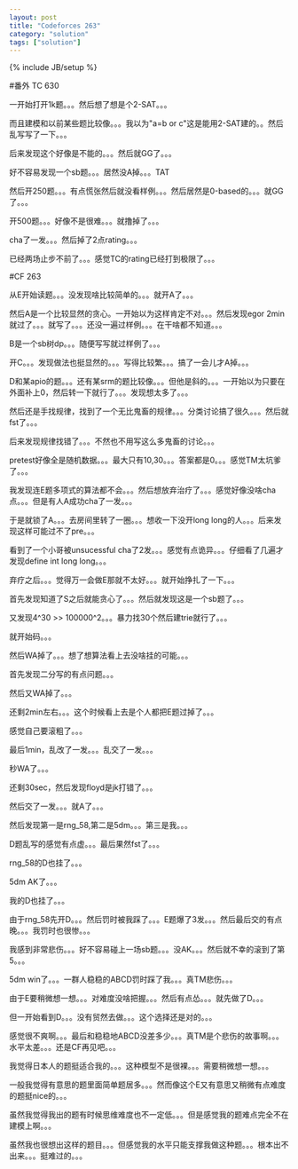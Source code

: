 ```yaml
---
layout: post
title: "Codeforces 263"
category: "solution"
tags: ["solution"]
---
```

{% include JB/setup %}

#番外 TC 630

一开始打开1k题。。。然后想了想是个2-SAT。。。

而且建模和以前某些题比较像。。。我以为"a=b or c"这是能用2-SAT建的。。然后乱写写了一下。。。

后来发现这个好像是不能的。。。然后就GG了。。。

好不容易发现一个sb题。。。居然没A掉。。。TAT

然后开250题。。。有点慌张然后就没看样例。。。然后居然是0-based的。。。就GG了。。。

开500题。。。好像不是很难。。。就撸掉了。。。

cha了一发。。。然后掉了2点rating。。。

已经两场止步不前了。。。感觉TC的rating已经打到极限了。。。

#CF 263

从E开始读题。。。没发现啥比较简单的。。。就开A了。。。

然后A是一个比较显然的贪心。一开始以为这样肯定不对。。。然后发现egor 2min就过了。。。就写了。。。还没一遍过样例。。。在干啥都不知道。。。

B是一个sb树dp。。。随便写写就过样例了。。。

开C。。。发现做法也挺显然的。。。写得比较繁。。。搞了一会儿才A掉。。。

D和某apio的题。。。还有某srm的题比较像。。。但他是斜的。。。一开始以为只要在外面补上0，然后转一下就行了。。。发现想太多了。。。

然后还是手找规律，找到了一个无比鬼畜的规律。。。分类讨论搞了很久。。。然后就fst了。。。

后来发现规律找错了。。。不然也不用写这么多鬼畜的讨论。。。

pretest好像全是随机数据。。。最大只有10,30。。。答案都是0。。。感觉TM太坑爹了。。。

我发现连E题多项式的算法都不会。。。然后想放弃治疗了。。。感觉好像没啥cha点。。。但是有人A成功cha了一发。。。

于是就锁了A。。。去房间里转了一圈。。。想收一下没开long long的人。。。后来发现这样可能过不了pre。。。

看到了一个小哥被unsucessful cha了2发。。。感觉有点诡异。。。仔细看了几遍才发现define int long long。。。

弃疗之后。。。觉得万一会做E那就不太好。。。就开始挣扎了一下。。。

首先发现知道了S之后就能贪心了。。。然后就发现这是一个sb题了。。。

又发现4^30 >> 100000^2。。。暴力找30个然后建trie就行了。。。

就开始码。。。

然后WA掉了。。。想了想算法看上去没啥挂的可能。。。

首先发现二分写的有点问题。。。

然后又WA掉了。。。

还剩2min左右。。。这个时候看上去是个人都把E题过掉了。。。

感觉自己要滚粗了。。。

最后1min，乱改了一发。。。乱交了一发。。。

秒WA了。。。

还剩30sec，然后发现floyd是jk打错了。。。

然后交了一发。。。就A了。。。

然后发现第一是rng_58,第二是5dm。。。第三是我。。。

D题乱写的感觉有点虚。。。最后果然fst了。。。

rng_58的D也挂了。。。

5dm AK了。。。

我的D也挂了。。。

由于rng_58先开D。。。然后罚时被我踩了。。。E题爆了3发。。。然后最后交的有点晚。。。我罚时也很惨。。。

我感到非常悲伤。。。好不容易碰上一场sb题。。。没AK。。。然后就不幸的滚到了第5。。。

5dm win了。。。一群人稳稳的ABCD罚时踩了我。。。真TM悲伤。。。

由于E要稍微想一想。。。对难度没啥把握。。。然后有点怂。。。就先做了D。。。

但一开始看到D。。。没有贸然去做。。。这个选择还是对的。。。

感觉很不爽啊。。。最后和稳稳地ABCD没差多少。。。真TM是个悲伤的故事啊。。。水平太差。。。还是CF再见吧。。。

我觉得日本人的题挺适合我的。。。这种模型不是很裸。。。需要稍微想一想。。。

一般我觉得有意思的题里面简单题居多。。。然而像这个E又有意思又稍微有点难度的题挺nice的。。。

虽然我觉得我出的题有时候思维难度也不一定低。。。但是感觉我的题难点完全不在建模上啊。。。

虽然我也很想出这样的题目。。。但感觉我的水平只能支撑我做这种题。。。根本出不出来。。。挺难过的。。。

